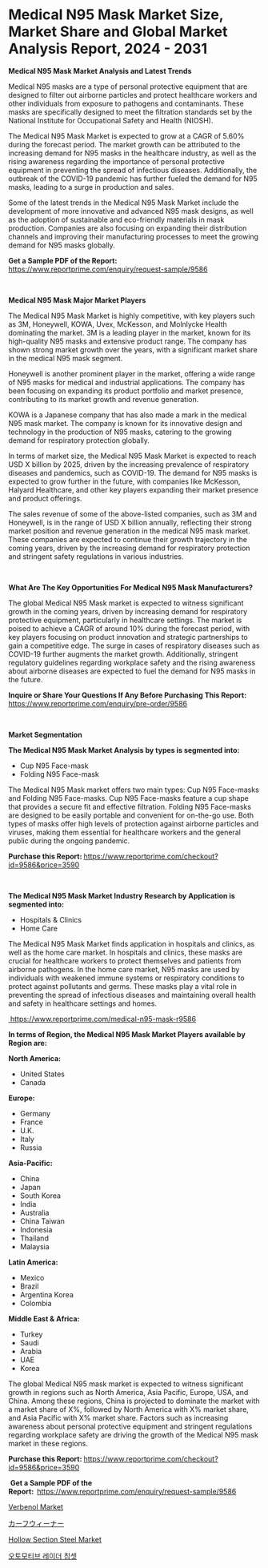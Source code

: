 <p><h1>Medical N95 Mask Market Size, Market Share and Global Market Analysis Report, 2024 - 2031</h1></p><p><strong>Medical N95 Mask Market Analysis and Latest Trends</strong></p>
<p><p>Medical N95 masks are a type of personal protective equipment that are designed to filter out airborne particles and protect healthcare workers and other individuals from exposure to pathogens and contaminants. These masks are specifically designed to meet the filtration standards set by the National Institute for Occupational Safety and Health (NIOSH).</p><p>The Medical N95 Mask Market is expected to grow at a CAGR of 5.60% during the forecast period. The market growth can be attributed to the increasing demand for N95 masks in the healthcare industry, as well as the rising awareness regarding the importance of personal protective equipment in preventing the spread of infectious diseases. Additionally, the outbreak of the COVID-19 pandemic has further fueled the demand for N95 masks, leading to a surge in production and sales.</p><p>Some of the latest trends in the Medical N95 Mask Market include the development of more innovative and advanced N95 mask designs, as well as the adoption of sustainable and eco-friendly materials in mask production. Companies are also focusing on expanding their distribution channels and improving their manufacturing processes to meet the growing demand for N95 masks globally.</p></p>
<p><strong>Get a Sample PDF of the Report:&nbsp;</strong> <a href="https://www.reportprime.com/enquiry/request-sample/9586">https://www.reportprime.com/enquiry/request-sample/9586</a></p>
<p>&nbsp;</p>
<p><strong>Medical N95 Mask Major Market Players</strong></p>
<p><p>The Medical N95 Mask Market is highly competitive, with key players such as 3M, Honeywell, KOWA, Uvex, McKesson, and Molnlycke Health dominating the market. 3M is a leading player in the market, known for its high-quality N95 masks and extensive product range. The company has shown strong market growth over the years, with a significant market share in the medical N95 mask segment.</p><p>Honeywell is another prominent player in the market, offering a wide range of N95 masks for medical and industrial applications. The company has been focusing on expanding its product portfolio and market presence, contributing to its market growth and revenue generation.</p><p>KOWA is a Japanese company that has also made a mark in the medical N95 mask market. The company is known for its innovative design and technology in the production of N95 masks, catering to the growing demand for respiratory protection globally.</p><p>In terms of market size, the Medical N95 Mask Market is expected to reach USD X billion by 2025, driven by the increasing prevalence of respiratory diseases and pandemics, such as COVID-19. The demand for N95 masks is expected to grow further in the future, with companies like McKesson, Halyard Healthcare, and other key players expanding their market presence and product offerings.</p><p>The sales revenue of some of the above-listed companies, such as 3M and Honeywell, is in the range of USD X billion annually, reflecting their strong market position and revenue generation in the medical N95 mask market. These companies are expected to continue their growth trajectory in the coming years, driven by the increasing demand for respiratory protection and stringent safety regulations in various industries.</p></p>
<p>&nbsp;</p>
<p><strong>What Are The Key Opportunities For Medical N95 Mask Manufacturers?</strong></p>
<p><p>The global Medical N95 Mask market is expected to witness significant growth in the coming years, driven by increasing demand for respiratory protective equipment, particularly in healthcare settings. The market is poised to achieve a CAGR of around 10% during the forecast period, with key players focusing on product innovation and strategic partnerships to gain a competitive edge. The surge in cases of respiratory diseases such as COVID-19 further augments the market growth. Additionally, stringent regulatory guidelines regarding workplace safety and the rising awareness about airborne diseases are expected to fuel the demand for N95 masks in the future.</p></p>
<p><strong>Inquire or Share Your Questions If Any Before Purchasing This Report:</strong> <a href="https://www.reportprime.com/enquiry/pre-order/9586">https://www.reportprime.com/enquiry/pre-order/9586</a></p>
<p>&nbsp;</p>
<p><strong>Market Segmentation</strong></p>
<p><strong>The Medical N95 Mask Market Analysis by types is segmented into:</strong></p>
<p><ul><li>Cup N95 Face-mask</li><li>Folding N95 Face-mask</li></ul></p>
<p><p>The Medical N95 Mask market offers two main types: Cup N95 Face-masks and Folding N95 Face-masks. Cup N95 Face-masks feature a cup shape that provides a secure fit and effective filtration. Folding N95 Face-masks are designed to be easily portable and convenient for on-the-go use. Both types of masks offer high levels of protection against airborne particles and viruses, making them essential for healthcare workers and the general public during the ongoing pandemic.</p></p>
<p><strong>Purchase this Report:&nbsp;</strong><a href="https://www.reportprime.com/checkout?id=9586&price=3590">https://www.reportprime.com/checkout?id=9586&price=3590</a></p>
<p>&nbsp;</p>
<p><strong>The Medical N95 Mask Market Industry Research by Application is segmented into:</strong></p>
<p><ul><li>Hospitals & Clinics</li><li>Home Care</li></ul></p>
<p><p>The Medical N95 Mask Market finds application in hospitals and clinics, as well as the home care market. In hospitals and clinics, these masks are crucial for healthcare workers to protect themselves and patients from airborne pathogens. In the home care market, N95 masks are used by individuals with weakened immune systems or respiratory conditions to protect against pollutants and germs. These masks play a vital role in preventing the spread of infectious diseases and maintaining overall health and safety in healthcare settings and homes.</p></p>
<p><a href="https://www.reportprime.com/medical-n95-mask-r9586">&nbsp;https://www.reportprime.com/medical-n95-mask-r9586</a></p>
<p><strong>In terms of Region, the Medical N95 Mask Market Players available by Region are:</strong></p>
<p>
    <p> <strong> North America: </strong>
        <ul>
            <li>United States</li>
            <li>Canada</li>
        </ul>
        </p> 
    <p> <strong> Europe: </strong>
        <ul>
            <li>Germany</li>
            <li>France</li>
            <li>U.K.</li>
            <li>Italy</li>
            <li>Russia</li>
        </ul>
        </p> 
    <p> <strong> Asia-Pacific: </strong>
        <ul>
            <li>China</li>
            <li>Japan</li>
            <li>South Korea</li>
            <li>India</li>
            <li>Australia</li>
            <li>China Taiwan</li>
            <li>Indonesia</li>
            <li>Thailand</li>
            <li>Malaysia</li>
        </ul>
        </p> 
    <p> <strong> Latin America: </strong>
        <ul>
            <li>Mexico</li>
            <li>Brazil</li>
            <li>Argentina Korea</li>
            <li>Colombia</li>
        </ul>
        </p> 
    <p> <strong> Middle East & Africa: </strong>
        <ul>
            <li>Turkey</li>
            <li>Saudi</li>
            <li>Arabia</li>
            <li>UAE</li>
            <li>Korea</li>
        </ul>
    </p>
    </p>
<p><p>The global Medical N95 mask market is expected to witness significant growth in regions such as North America, Asia Pacific, Europe, USA, and China. Among these regions, China is projected to dominate the market with a market share of X%, followed by North America with X% market share, and Asia Pacific with X% market share. Factors such as increasing awareness about personal protective equipment and stringent regulations regarding workplace safety are driving the growth of the Medical N95 mask market in these regions.</p></p>
<p><strong>Purchase this Report: </strong><a href="https://www.reportprime.com/checkout?id=9586&price=3590">https://www.reportprime.com/checkout?id=9586&price=3590</a></p>
<p>&nbsp;<strong>Get a Sample PDF of the Report:&nbsp;&nbsp;</strong><a href="https://www.reportprime.com/enquiry/request-sample/9586">https://www.reportprime.com/enquiry/request-sample/9586</a></p>
<p><strong></strong></p>
<p><p><a href="https://www.linkedin.com/pulse/verbenol-market-analysis-size-global-industry-overview-segmentation-hmbcc?trackingId=2aupUnLh8muWmdvdaEdCrA%3D%3D">Verbenol Market</a></p><p><a href="https://github.com/mohamedbakry57/Market-Research-Report-List-3/blob/main/141225523668.md">カーフウィーナー</a></p><p><a href="https://www.linkedin.com/pulse/insights-hollow-section-steel-market-size-analysing-share-vuwhc?trackingId=kg8aSUS2lp7dJecQCNpAGw%3D%3D">Hollow Section Steel Market</a></p><p><a href="https://github.com/laholand/Market-Research-Report-List-3/blob/main/148763621456.md">오토모티브 레이더 칩셋</a></p></p>